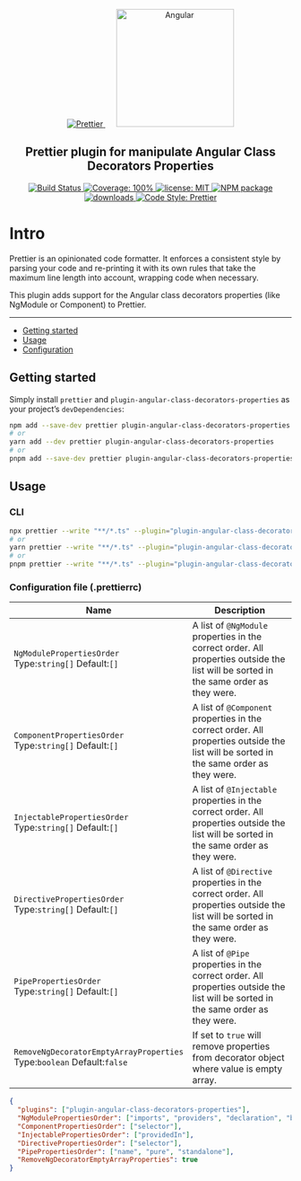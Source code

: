 <p align="center">
  <a href="https://prettier.io" target="_blank">
    <img alt="Prettier" src="https://cdn.rawgit.com/prettier/prettier-logo/master/images/prettier-icon-light.svg">
  </a>
  &nbsp;&nbsp;&nbsp;&nbsp;
  <a href="https://angular.dev" target="_blank">
    <img alt="Angular" src="https://angular.dev/assets/images/press-kit/angular_icon_gradient.gif" width="210" height="210">
  </a>
</p>

<h2 align="center">Prettier plugin for manipulate Angular Class Decorators Properties</h2>


<p align="center">
  <a href="https://github.com/launcelot66/prettier-plugin-angular-class-decorators/actions/workflows/build.yml/badge.svg">
    <img alt="Build Status" src="https://github.com/launcelot66/temp2/actions/workflows/build.yml/badge.svg">
  </a>
  <a href="https://gist.githubusercontent.com/launcelot66/d5b942001bb4c3c9e0dc4c31943a8dca/raw/plugin-angular-class-decorators-properties-heads-main.json">
    <img alt="Coverage: 100%" src="https://img.shields.io/endpoint?url=https://gist.githubusercontent.com/launcelot66/raw/e43e03d301b7f42103cd9a14855b04e995a9def9/plugin-angular-class-decorators-properties-heads-main.json">
  </a>
  <a href="https://github.com/launcelot66/prettier-plugin-angular-class-decorators/blob/main/LICENSE">
    <img alt="license: MIT" src="https://img.shields.io/github/license/launcelot66/prettier-plugin-angular-class-decorators.svg?style=flat-square">
  </a>
  <a href="https://www.npmjs.com/package/plugin-angular-class-decorators-properties" target="_blank">
    <img alt="NPM package" src="https://img.shields.io/npm/v/plugin-angular-class-decorators-properties.svg?style=flat-square">
  </a>
  <a href="https://www.npmjs.com/package/plugin-angular-class-decorators-properties" target="_blank">
    <img alt="downloads" src="https://img.shields.io/npm/dt/plugin-angular-class-decorators-properties.svg?style=flat-square">
  </a>
  <a href="https://prettier.io" target="_blank">
    <img alt="Code Style: Prettier" src="https://img.shields.io/badge/code_style-prettier-ff69b4.svg?style=flat-square">
  </a>
</p>

# Intro

Prettier is an opinionated code formatter. It enforces a consistent style by parsing your code and re-printing it with its own rules that take the maximum line length into account, wrapping code when necessary.

This plugin adds support for the Angular class decorators properties (like NgModule or Component) to Prettier.

---

- [Getting started](#getting-started)
- [Usage](#usage)
- [Configuration](#configuration)

## Getting started

Simply install `prettier` and `plugin-angular-class-decorators-properties` as your project’s `devDependencies`:

```bash
npm add --save-dev prettier plugin-angular-class-decorators-properties
# or
yarn add --dev prettier plugin-angular-class-decorators-properties
# or
pnpm add --save-dev prettier plugin-angular-class-decorators-properties
```


## Usage

### CLI

```bash
npx prettier --write "**/*.ts" --plugin="plugin-angular-class-decorators-properties"
# or
yarn prettier --write "**/*.ts" --plugin="plugin-angular-class-decorators-properties"
# or
pnpm prettier --write "**/*.ts" --plugin="plugin-angular-class-decorators-properties"
```

### Configuration file (.prettierrc)

| Name                                                                       | Description                                                                                                                              |
|----------------------------------------------------------------------------|------------------------------------------------------------------------------------------------------------------------------------------|
| `NgModulePropertiesOrder`<br/>Type:`string[]` Default:`[]`                 | A list of `@NgModule` properties in the correct order. All properties outside the list will be sorted in the same order as they were.    |
| `ComponentPropertiesOrder`<br/>Type:`string[]` Default:`[]`                | A list of `@Component` properties in the correct order. All properties outside the list will be sorted in the same order as they were.   |
| `InjectablePropertiesOrder`<br/>Type:`string[]` Default:`[]`               | A list of `@Injectable` properties in the correct order. All properties outside the list will be sorted in the same order as they were.  |
| `DirectivePropertiesOrder`<br/>Type:`string[]` Default:`[]`                | A list of `@Directive` properties in the correct order. All properties outside the list will be sorted in the same order as they were.   |
| `PipePropertiesOrder`<br/>Type:`string[]` Default:`[]`                     | A list of `@Pipe` properties in the correct order. All properties outside the list will be sorted in the same order as they were.        |
| `RemoveNgDecoratorEmptyArrayProperties`<br/>Type:`boolean` Default:`false` | If set to `true` will remove properties from decorator object where value is empty array.                                                |


```json
{
  "plugins": ["plugin-angular-class-decorators-properties"],
  "NgModulePropertiesOrder": ["imports", "providers", "declaration", "bootstrap", "exports"],
  "ComponentPropertiesOrder": ["selector"],
  "InjectablePropertiesOrder": ["providedIn"],
  "DirectivePropertiesOrder": ["selector"],
  "PipePropertiesOrder": ["name", "pure", "standalone"],
  "RemoveNgDecoratorEmptyArrayProperties": true
}
```
